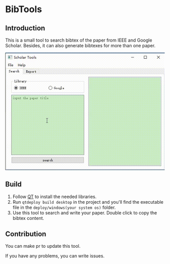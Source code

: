 # BibTools

## Introduction

This is a small tool to search bibtex of the paper from IEEE and Google Scholar. Besides, it can also generate bibtexes for more than one paper.

![](https://raw.githubusercontent.com/hundredwz/BibTools/master/images/overview.gif)

## Build

1. Follow [QT](https://github.com/therecipe/qt) to install the needed libraries.
2. Run `qtdeploy build desktop` in the project and you'll find the executable file in the `deploy/windows(your system os)` folder.
3. Use this tool to search and write your paper. Double click to copy the bibtex content.

## Contribution

You can make pr to update this tool. 

If you have any problems, you can write issues.

